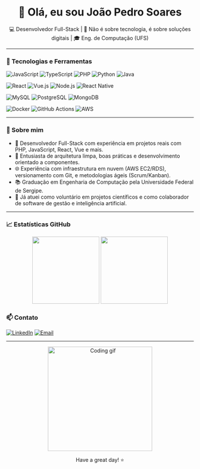 <h1 align="center">👋 Olá, eu sou João Pedro Soares</h1>
<p align="center">
  💻 Desenvolvedor Full-Stack | 🚀 Não é sobre tecnologia, é sobre soluções digitais | 🎓 Eng. de Computação (UFS)
</p>

---

### 🧰 Tecnologias e Ferramentas

![JavaScript](https://img.shields.io/badge/JavaScript-F7DF1E?style=for-the-badge&logo=javascript&logoColor=black)
![TypeScript](https://img.shields.io/badge/TypeScript-3178C6?style=for-the-badge&logo=typescript&logoColor=white)
![PHP](https://img.shields.io/badge/PHP-777BB4?style=for-the-badge&logo=php&logoColor=white)
![Python](https://img.shields.io/badge/Python-3776AB?style=for-the-badge&logo=python&logoColor=white)
![Java](https://img.shields.io/badge/Java-ED8B00?style=for-the-badge&logo=java&logoColor=white)

![React](https://img.shields.io/badge/React-20232A?style=for-the-badge&logo=react&logoColor=61DAFB)
![Vue.js](https://img.shields.io/badge/Vue.js-35495E?style=for-the-badge&logo=vue.js&logoColor=4FC08D)
![Node.js](https://img.shields.io/badge/Node.js-339933?style=for-the-badge&logo=nodedotjs&logoColor=white)
![React Native](https://img.shields.io/badge/React_Native-20232A?style=for-the-badge&logo=react&logoColor=61DAFB)

![MySQL](https://img.shields.io/badge/MySQL-005C84?style=for-the-badge&logo=mysql&logoColor=white)
![PostgreSQL](https://img.shields.io/badge/PostgreSQL-316192?style=for-the-badge&logo=postgresql&logoColor=white)
![MongoDB](https://img.shields.io/badge/MongoDB-47A248?style=for-the-badge&logo=mongodb&logoColor=white)

![Docker](https://img.shields.io/badge/Docker-2496ED?style=for-the-badge&logo=docker&logoColor=white)
![GitHub Actions](https://img.shields.io/badge/GitHub_Actions-2088FF?style=for-the-badge&logo=github-actions&logoColor=white)
![AWS](https://img.shields.io/badge/AWS-232F3E?style=for-the-badge&logo=amazon-aws&logoColor=white)

---

### 📌 Sobre mim

- 💼 Desenvolvedor Full-Stack com experiência em projetos reais com PHP, JavaScript, React, Vue e mais.
- 🧠 Entusiasta de arquitetura limpa, boas práticas e desenvolvimento orientado a componentes.
- 🌐 Experiência com infraestrutura em nuvem (AWS EC2/RDS), versionamento com Git, e metodologias ágeis (Scrum/Kanban).
- 📚 Graduação em Engenharia de Computação pela Universidade Federal de Sergipe.
- 🧪 Já atuei como voluntário em projetos científicos e como colaborador de software de gestão e inteligência artificial.

---

### 📈 Estatísticas GitHub

<div align="center">
  <img height="180em" src="https://github-readme-stats.vercel.app/api?username=JPedro-SG&show_icons=true&theme=tokyonight&count_private=true&hide_border=true"/>
  <img height="180em" src="https://github-readme-stats.vercel.app/api/top-langs/?username=JPedro-SG&layout=compact&theme=tokyonight&hide_border=true"/>
</div>

### 📫 Contato

[![LinkedIn](https://img.shields.io/badge/LinkedIn-0077B5?style=for-the-badge&logo=linkedin&logoColor=white)](https://linkedin.com/in/jpsoares-g-269062218)
[![Email](https://img.shields.io/badge/Gmail-D14836?style=for-the-badge&logo=gmail&logoColor=white)](mailto:jpsoarestt@gmail.com)

---

<p align="center">
  <img src="https://media.giphy.com/media/qgQUggAC3Pfv687qPC/giphy.gif" width="280px" alt="Coding gif"/>
</p>

<p align="center">
  Have a great day! ⭐
</p>
